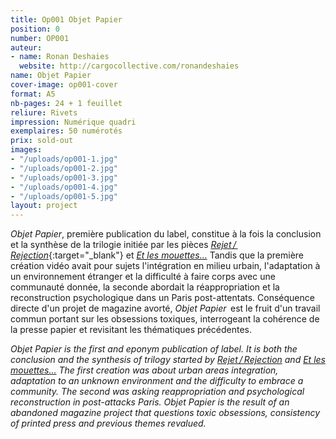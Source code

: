 ```yaml
---
title: Op001 Objet Papier
position: 0
number: OP001
auteur:
- name: Ronan Deshaies
  website: http://cargocollective.com/ronandeshaies
name: Objet Papier
cover-image: op001-cover
format: A5
nb-pages: 24 + 1 feuillet
reliure: Rivets
impression: Numérique quadri
exemplaires: 50 numérotés
prix: sold-out
images:
- "/uploads/op001-1.jpg"
- "/uploads/op001-2.jpg"
- "/uploads/op001-3.jpg"
- "/uploads/op001-4.jpg"
- "/uploads/op001-5.jpg"
layout: project
---
```


*Objet Papier*, première publication du label, constitue à la fois la conclusion et la synthèse de la trilogie initiée par les pièces [*Rejet / Rejection*](http://rejet-rejection.tumblr.com/){:target="_blank"} et [*Et les mouettes…*](https://vimeo.com/162227173)
Tandis que la première création vidéo avait pour sujets l'intégration en milieu urbain, l'adaptation à un environnement étranger et la difficulté à faire corps avec une communauté donnée, la seconde abordait la réappropriation et la reconstruction psychologique dans un Paris post-attentats.
Conséquence directe d'un projet de magazine avorté, *Objet Papier*  est le fruit d'un travail commun portant sur les obsessions toxiques, interrogeant la cohérence de la presse papier et revisitant les thématiques précédentes.


*Objet Papier is the first and eponym publication of label. It is both the conclusion and the synthesis of trilogy started by [Rejet / Rejection](http://rejet-rejection.tumblr.com/) and [Et les mouettes…](https://vimeo.com/162227173)*
*The first creation was about urban areas integration, adaptation to an unknown environment and the difficulty to embrace a community. The second was asking reappropriation and psychological reconstruction in post-attacks Paris.*
*Objet Papier is the result of an abandoned magazine project that questions toxic obsessions, consistency of printed press and previous themes revalued.*

